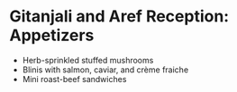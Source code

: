 # Gitanjali and Aref Reception: Appetizers

* Herb-sprinkled stuffed mushrooms
* Blinis with salmon, caviar, and crème fraiche
* Mini roast-beef sandwiches
